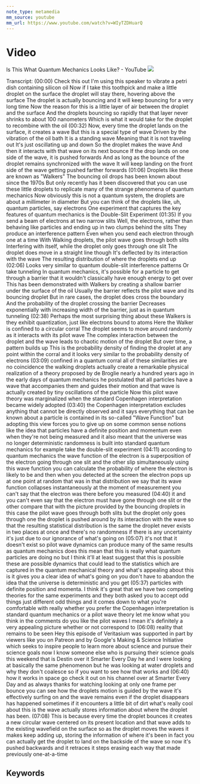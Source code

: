 ```yaml
---
note_type: metamedia
mm_source: youtube
mm_url: https://www.youtube.com/watch?v=WIyTZDHuarQ
---
```


# Video

Is This What Quantum Mechanics Looks Like? - YouTube
![](https://www.youtube.com/watch?v=WIyTZDHuarQ)

Transcript:
(00:00) Check this out I'm using this speaker to vibrate a petri dish containing silicon oil Now if I take this toothpick and make a little droplet on the surface the droplet will stay there, hovering above the surface The droplet is actually bouncing and it will keep bouncing for a very long time Now the reason for this is a little layer of air between the droplet and the surface And the droplets bouncing so rapidly that that layer never shrinks to about 100 nanometers Which is what it would take for the droplet to recombine with the oil
(00:32) Now, every time the droplet lands on the surface, it creates a wave But this is a special type of wave Driven by the vibration of the oil bath It is a standing wave Meaning that it is not traveling out It's just oscillating up and down So the droplet makes the wave And then it interacts with that wave on its next bounce If the drop lands on one side of the wave, it is pushed forwards And as long as the bounce of the droplet remains synchronized with the wave It will keep landing on the front side of the wave getting pushed farther forwards
(01:06) Droplets like these are known as "Walkers" The bouncing oil drops has been known about since the 1970s But only recently has it been discovered that you can use these little droplets to replicate many of the strange phenomena of quantum mechanics Now obviously this is not a quantum system, the droplets are about a millimeter in diameter But you can think of the droplets like, uh, quantum particles, say electrons One experiment that captures the key features of quantum mechanics is the Double-Slit Experiment
(01:35) If you send a beam of electrons at two narrow slits Well, the electrons, rather than behaving like particles and ending up in two clumps behind the slits They produce an interference pattern Even when you send each electron through one at a time With Walking droplets, the pilot wave goes through both slits Interfering with itself, while the droplet only goes through one slit The droplet does move in a straight line though It's deflected by its interaction with the wave The resulting distribution of where the droplets end up
(02:06) Looks very similar to quantum double-slit interference patterns Or take tunneling In quantum mechanics, it's possible for a particle to get through a barrier that it wouldn't classically have enough energy to get over This has been demonstrated with Walkers by creating a shallow barrier under the surface of the oil Usually the barrier reflects the pilot wave and its bouncing droplet But in rare cases, the droplet does cross the boundary And the probability of the droplet crossing the barrier Decreases exponentially with increasing width of the barrier, just as in quantum tunneling
(02:38) Perhaps the most surprising thing about these Walkers is they exhibit quantization, just like electrons bound to atoms Here the Walker is confined to a circular corral The droplet seems to move around randomly as it interacts with its pilot wave The complex interaction between the droplet and the wave leads to chaotic motion of the droplet But over time, a pattern builds up This is the probability density of finding the droplet at any point within the corral and it looks very similar to the probability density of electrons
(03:09) confined in a quantum corral all of these similarities are no coincidence the walking droplets actually create a remarkable physical realization of a theory proposed by de Broglie nearly a hundred years ago in the early days of quantum mechanics he postulated that all particles have a wave that accompanies them and guides their motion and that wave is actually created by tiny oscillations of the particle Now this pilot wave theory was marginalized when the standard Copenhagen interpretation became widely adopted
(03:40) the Copenhagen interpretation excludes anything that cannot be directly observed and it says everything that can be known about a particle is contained in its so-called "Wave Function" but adopting this view forces you to give up on some common sense notions like the idea that particles have a definite position and momentum even when they're not being measured and it also meant that the universe was no longer deterministic randomness is built into standard quantum mechanics for example take the double-slit experiment
(04:11) according to quantum mechanics the wave function of the electron is a superposition of the electron going through one slit and the other slip simultaneously using this wave function you can calculate the probability of where the electron is likely to be and then when you detected at the screen the electron pops up at one point at random that was in that distribution we say that its wave function collapses instantaneously at the moment of measurement you can't say that the electron was there before you measured
(04:40) it and you can't even say that the electron must have gone through one slit or the other compare that with the picture provided by the bouncing droplets in this case the pilot wave goes through both slits but the droplet only goes through one the droplet is pushed around by its interaction with the wave so that the resulting statistical distribution is the same the droplet never exists in two places at once and there's no randomness if there is any uncertainty it's just due to our ignorance of what's going on
(05:07) it's not that it doesn't exist so pilot wave dynamics can produce many of the same results as quantum mechanics does this mean that this is really what quantum particles are doing no but I think it'll at least suggest that this is possible these are possible dynamics that could lead to the statistics which are captured in the quantum mechanical theory and what's appealing about this is it gives you a clear idea of what's going on you don't have to abandon the idea that the universe is deterministic and you get
(05:37) particles with definite position and momenta. I think it's great that we have two competing theories for the same experiments and they both asked you to accept odd things just different odd things and it comes down to what you're comfortable with really whether you prefer the Copenhagen interpretation is standard quantum mechanics or a pilot wave theory let me know what you think in the comments do you like the pilot waves I mean it's definitely a very appealing picture whether or not correspond to
(06:08) reality that remains to be seen Hey this episode of Veritasium was supported in part by viewers like you on Patreon and by Google's Making & Science Initiative which seeks to inspire people to learn more about science and pursue their science goals now I know someone else who is pursuing their science goals this weekend that is Destin over it Smarter Every Day he and I were looking at basically the same phenomenon but he was looking at water droplets and why they don't coalesce so if you want to see how that works and
(06:40) how it works in space go check it out on his channel over at Smarter Every Day and as always thanks for watching looking at only one frame per bounce you can see how the droplets motion is guided by the wave it's effectively surfing on and the wave remains even if the droplet disappears has happened sometimes if it encounters a little bit of dirt what's really cool about this is the wave actually stores information about where the droplet has been.
(07:08) This is because every time the droplet bounces it creates a new circular wave centered on its present location and that wave adds to the existing wavefield on the surface so as the droplet moves the waves it makes keep adding up, storing the information of where it's been in fact you can actually get the droplet to land on the backside of the wave so now it's pushed backwards and it retraces it steps erasing each way that made previously one-at-a-time


## Keywords